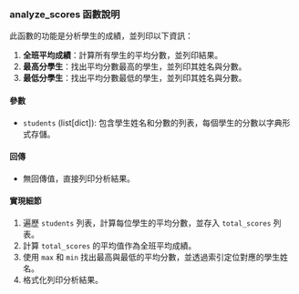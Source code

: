 ### analyze_scores 函數說明

此函數的功能是分析學生的成績，並列印以下資訊：

1. **全班平均成績**：計算所有學生的平均分數，並列印結果。
2. **最高分學生**：找出平均分數最高的學生，並列印其姓名與分數。
3. **最低分學生**：找出平均分數最低的學生，並列印其姓名與分數。

#### 參數
- `students` (list[dict]): 包含學生姓名和分數的列表，每個學生的分數以字典形式存儲。

#### 回傳
- 無回傳值，直接列印分析結果。

#### 實現細節
1. 遍歷 `students` 列表，計算每位學生的平均分數，並存入 `total_scores` 列表。
2. 計算 `total_scores` 的平均值作為全班平均成績。
3. 使用 `max` 和 `min` 找出最高與最低的平均分數，並透過索引定位對應的學生姓名。
4. 格式化列印分析結果。
